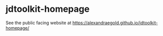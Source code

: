 # jdtoolkit-homepage
See the public facing website at https://alexandraegold.github.io/jdtoolkit-homepage/
